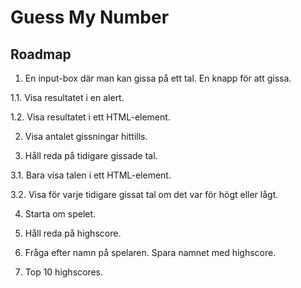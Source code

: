 # Guess My Number

## Roadmap

1. En input-box där man kan gissa på ett tal. En knapp för att gissa.

  1.1. Visa resultatet i en alert.
  
  1.2. Visa resultatet i ett HTML-element.

2. Visa antalet gissningar hittills.

3. Håll reda på tidigare gissade tal.

  3.1. Bara visa talen i ett HTML-element.

  3.2. Visa för varje tidigare gissat tal om det var för högt eller lågt.

4. Starta om spelet.

5. Håll reda på highscore.

6. Fråga efter namn på spelaren. Spara namnet med highscore.

7. Top 10 highscores.
